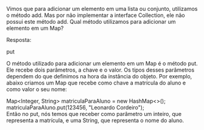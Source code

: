 Vimos que para adicionar um elemento em uma lista ou conjunto, utilizamos o método add. Mas por não implementar a interface Collection, ele não possui este método add. Qual método utilizamos para adicionar um elemento em um Map?

Resposta:

put


O método utilizado para adicionar um elemento em um Map é o método put. Ele recebe dois parâmetros, a chave e o valor. Os tipos desses parâmetros dependem do que definimos na hora da instância do objeto. Por exemplo, abaixo criamos um Map que recebe como chave a matrícula do aluno e como valor o seu nome:

Map<Integer, String> matriculaParaAluno = new HashMap<>();<br>
matriculaParaAluno.put(123456, "Leonardo Cordeiro");<br>
Então no put, nós temos que receber como parâmetro um inteiro, que representa a matrícula, e uma String, que representa o nome do aluno.